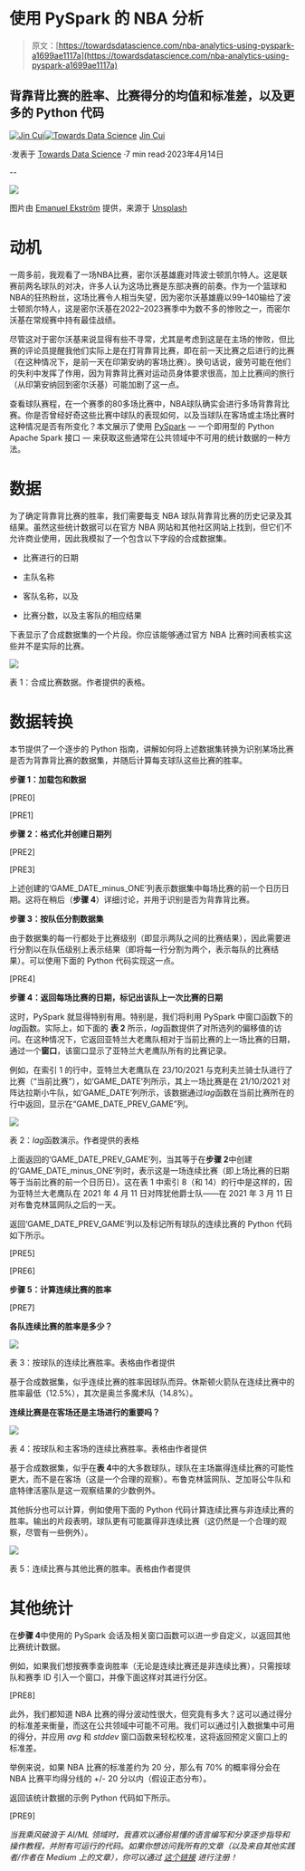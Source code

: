 # 使用 PySpark 的 NBA 分析

> 原文：[https://towardsdatascience.com/nba-analytics-using-pyspark-a1699ae1117a](https://towardsdatascience.com/nba-analytics-using-pyspark-a1699ae1117a)

## 背靠背比赛的胜率、比赛得分的均值和标准差，以及更多的 Python 代码

[](https://jin-cui.medium.com/?source=post_page-----a1699ae1117a--------------------------------)[![Jin Cui](../Images/e5ddcbaa6d7da38f960d2c5fea71b538.png)](https://jin-cui.medium.com/?source=post_page-----a1699ae1117a--------------------------------)[](https://towardsdatascience.com/?source=post_page-----a1699ae1117a--------------------------------)[![Towards Data Science](../Images/a6ff2676ffcc0c7aad8aaf1d79379785.png)](https://towardsdatascience.com/?source=post_page-----a1699ae1117a--------------------------------) [Jin Cui](https://jin-cui.medium.com/?source=post_page-----a1699ae1117a--------------------------------)

·发表于 [Towards Data Science](https://towardsdatascience.com/?source=post_page-----a1699ae1117a--------------------------------) ·7 min read·2023年4月14日

--

![](../Images/0fb8acf97beb22f7a127864f2d599ba7.png)

图片由 [Emanuel Ekström](https://unsplash.com/@emanuelekstrom?utm_source=medium&utm_medium=referral) 提供，来源于 [Unsplash](https://unsplash.com/?utm_source=medium&utm_medium=referral)

# 动机

一周多前，我观看了一场NBA比赛，密尔沃基雄鹿对阵波士顿凯尔特人。这是联赛前两名球队的对决，许多人认为这场比赛是东部决赛的前奏。作为一个篮球和NBA的狂热粉丝，这场比赛令人相当失望，因为密尔沃基雄鹿以99–140输给了波士顿凯尔特人，这是密尔沃基在2022–2023赛季中为数不多的惨败之一，而密尔沃基在常规赛中持有最佳战绩。

尽管这对于密尔沃基来说显得有些不寻常，尤其是考虑到这是在主场的惨败，但比赛的评论员提醒我他们实际上是在打背靠背比赛，即在前一天比赛之后进行的比赛（在这种情况下，是前一天在印第安纳的客场比赛）。换句话说，疲劳可能在他们的失利中发挥了作用，因为背靠背比赛对运动员身体要求很高，加上比赛间的旅行（从印第安纳回到密尔沃基）可能加剧了这一点。

查看球队赛程，在一个赛季的80多场比赛中，NBA球队确实会进行多场背靠背比赛。你是否曾经好奇这些比赛中球队的表现如何，以及当球队在客场或主场比赛时这种情况是否有所变化？本文展示了使用 [PySpark](https://spark.apache.org/docs/latest/api/python/) — 一个即用型的 Python Apache Spark 接口 — 来获取这些通常在公共领域中不可用的统计数据的一种方法。

# 数据

为了确定背靠背比赛的胜率，我们需要每支 NBA 球队背靠背比赛的历史记录及其结果。虽然这些统计数据可以在官方 NBA 网站和其他社区网站上找到，但它们不允许商业使用，因此我模拟了一个包含以下字段的合成数据集。

+   比赛进行的日期

+   主队名称

+   客队名称，以及

+   比赛分数，以及主客队的相应结果

下表显示了合成数据集的一个片段。你应该能够通过官方 NBA 比赛时间表核实这些并不是实际的比赛。

![](../Images/9d730eae1ea6cc53a4c8fb4bb1f1afa7.png)

表 1：合成比赛数据。作者提供的表格。

# 数据转换

本节提供了一个逐步的 Python 指南，讲解如何将上述数据集转换为识别某场比赛是否为背靠背比赛的数据集，并随后计算每支球队这些比赛的胜率。

**步骤 1：加载包和数据**

[PRE0]

[PRE1]

**步骤 2：格式化并创建日期列**

[PRE2]

[PRE3]

上述创建的‘GAME_DATE_minus_ONE’列表示数据集中每场比赛的前一个日历日期。这将在稍后（**步骤 4**）详细讨论，并用于识别是否为背靠背比赛。

**步骤 3：按队伍分割数据集**

由于数据集的每一行都处于比赛级别（即显示两队之间的比赛结果），因此需要进行分割以在队伍级别上表示结果（即将每一行分割为两个，表示每队的比赛结果）。可以使用下面的 Python 代码实现这一点。

[PRE4]

**步骤 4：返回每场比赛的日期，标记出该队上一次比赛的日期**

这时，PySpark 就显得特别有用。特别是，我们将利用 PySpark 中窗口函数下的*lag*函数。实际上，如下面的 **表 2** 所示，*lag*函数提供了对所选列的偏移值的访问。在这种情况下，它返回亚特兰大老鹰队相对于当前比赛的上一场比赛的日期，通过一个**窗口**，该窗口显示了亚特兰大老鹰队所有的比赛记录。

例如，在索引 1 的行中，亚特兰大老鹰队在 23/10/2021 与克利夫兰骑士队进行了比赛（“当前比赛”），如‘GAME_DATE’列所示，其上一场比赛是在 21/10/2021 对阵达拉斯小牛队，如‘GAME_DATE’列所示，该数据通过*lag*函数在当前比赛所在的行中返回，显示在“GAME_DATE_PREV_GAME”列。

![](../Images/50d52d848388173fac5ddd648b701c9a.png)

表 2：*lag*函数演示。作者提供的表格

上面返回的‘GAME_DATE_PREV_GAME’列，当其等于在**步骤 2**中创建的‘GAME_DATE_minus_ONE’列时，表示这是一场连续比赛（即上场比赛的日期等于当前比赛的前一个日历日）。这在表 1 中索引 8（和 14）的行中是这样的，因为亚特兰大老鹰队在 2021 年 4 月 11 日对阵犹他爵士队——在 2021 年 3 月 11 日对布鲁克林篮网队之后的一天。

返回‘GAME_DATE_PREV_GAME’列以及标记所有球队的连续比赛的 Python 代码如下所示。

[PRE5]

[PRE6]

**步骤 5：计算连续比赛的胜率**

[PRE7]

**各队连续比赛的胜率是多少？**

![](../Images/d6ae74b69a5b541f3518f457209e67b6.png)

表 3：按球队的连续比赛胜率。表格由作者提供

基于合成数据集，似乎连续比赛的胜率因球队而异。休斯顿火箭队在连续比赛中的胜率最低（12.5%），其次是奥兰多魔术队（14.8%）。

**连续比赛是在客场还是主场进行的重要吗？**

![](../Images/247c8713dd9415b67cd5d73d4ec6d087.png)

表 4：按球队和主客场的连续比赛胜率。表格由作者提供

基于合成数据集，似乎在**表 4**中的大多数球队，球队在主场赢得连续比赛的可能性更大，而不是在客场（这是一个合理的观察）。布鲁克林篮网队、芝加哥公牛队和底特律活塞队是这一观察结果的少数例外。

其他拆分也可以计算，例如使用下面的 Python 代码计算连续比赛与非连续比赛的胜率。输出的片段表明，球队更有可能赢得非连续比赛（这仍然是一个合理的观察，尽管有一些例外）。

![](../Images/145d4da05bdca80d4b8e02b43b9c0a85.png)

表 5：连续比赛与其他比赛的胜率。表格由作者提供

# 其他统计

在**步骤 4**中使用的 PySpark 会话及相关窗口函数可以进一步自定义，以返回其他比赛统计数据。

例如，如果我们想按赛季查询胜率（无论是连续比赛还是非连续比赛），只需按球队和赛季 ID 引入一个窗口，并像下面这样对其进行分区。

[PRE8]

此外，我们都知道 NBA 比赛的得分波动性很大，但究竟有多大？这可以通过得分的标准差来衡量，而这在公共领域中可能不可用。我们可以通过引入数据集中可用的得分，并应用 *avg* 和 *stddev* 窗口函数来轻松校准，这将返回预定义窗口上的标准差。

举例来说，如果 NBA 比赛的标准差约为 20 分，那么有 70% 的概率得分会在 NBA 比赛平均得分线的 +/- 20 分以内（假设正态分布）。

返回该统计数据的示例 Python 代码如下所示。

[PRE9]

*当我乘风破浪于 AI/ML 领域时，我喜欢以通俗易懂的语言编写和分享逐步指导和操作教程，并附有可运行的代码。如果你想访问我所有的文章（以及来自其他实践者/作者在 Medium 上的文章），你可以通过* [*这个链接*](https://medium.com/@jin-cui/membership) *进行注册！*
